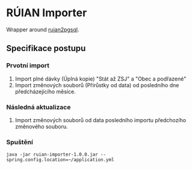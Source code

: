 # RÚIAN Importer

Wrapper around [ruian2pgsql](https://github.com/fordfrog/ruian2pgsql).

## Specifikace postupu

### Prvotní import

1. Import plné dávky (Úplná kopie) "Stát až ZSJ" a "Obec a podřazené" 
2. Import změnových souborů (Přírůstky od data) od posledního dne předcházejícího měsíce.

### Následná aktualizace
1. Import změnových souborů od data posledního importu předchozího změnového souboru.

### Spuštění

    java -jar ruian-importer-1.0.0.jar --spring.config.location=~/application.yml
